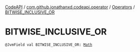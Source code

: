 [CodeAPI](../../index.md) / [com.github.jonathanxd.codeapi.operator](../index.md) / [Operators](index.md) / [BITWISE_INCLUSIVE_OR](.)

# BITWISE_INCLUSIVE_OR

`@JvmField val BITWISE_INCLUSIVE_OR: `[`Math`](../-operator/-math/index.md)